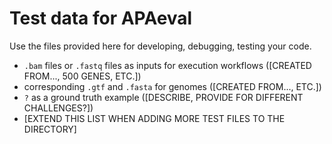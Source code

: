 # Test data for APAeval
Use the files provided here for developing, debugging, testing your code.

* `.bam` files or `.fastq` files as inputs for execution workflows ([CREATED FROM..., 500 GENES, ETC.])
* corresponding `.gtf` and `.fasta` for genomes ([CREATED FROM..., ETC.])
* `?` as a ground truth example ([DESCRIBE, PROVIDE FOR DIFFERENT CHALLENGES?])
* [EXTEND THIS LIST WHEN ADDING MORE TEST FILES TO THE DIRECTORY]
